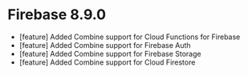 # Firebase 8.9.0
- [feature] Added Combine support for Cloud Functions for Firebase
- [feature] Added Combine support for Firebase Auth
- [feature] Added Combine support for Firebase Storage
- [feature] Added Combine support for Cloud Firestore
